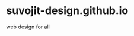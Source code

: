 # suvojit-design.github.io
web design for all
<!DOCTYPE html>
<html lang = "en">
  <head>
    <meta charset="UTF-8">
    <title>Web for all</title>
    <link rel="icon" href="http://www.pngall.com/wp-content/uploads/5/Explosion-Boom.png">
  </head>
  </html>
